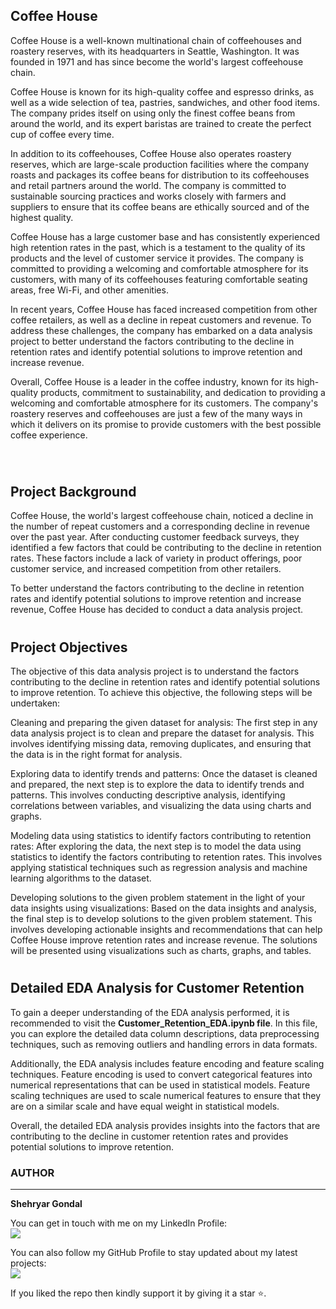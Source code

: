 ## Coffee House

Coffee House is a well-known multinational chain of coffeehouses and roastery reserves, with its headquarters in Seattle, Washington. It was founded in 1971 and has since become the world's largest coffeehouse chain.

Coffee House is known for its high-quality coffee and espresso drinks, as well as a wide selection of tea, pastries, sandwiches, and other food items. The company prides itself on using only the finest coffee beans from around the world, and its expert baristas are trained to create the perfect cup of coffee every time.

In addition to its coffeehouses, Coffee House also operates roastery reserves, which are large-scale production facilities where the company roasts and packages its coffee beans for distribution to its coffeehouses and retail partners around the world. The company is committed to sustainable sourcing practices and works closely with farmers and suppliers to ensure that its coffee beans are ethically sourced and of the highest quality.

Coffee House has a large customer base and has consistently experienced high retention rates in the past, which is a testament to the quality of its products and the level of customer service it provides. The company is committed to providing a welcoming and comfortable atmosphere for its customers, with many of its coffeehouses featuring comfortable seating areas, free Wi-Fi, and other amenities.

In recent years, Coffee House has faced increased competition from other coffee retailers, as well as a decline in repeat customers and revenue. To address these challenges, the company has embarked on a data analysis project to better understand the factors contributing to the decline in retention rates and identify potential solutions to improve retention and increase revenue.

Overall, Coffee House is a leader in the coffee industry, known for its high-quality products, commitment to sustainability, and dedication to providing a welcoming and comfortable atmosphere for its customers. The company's roastery reserves and coffeehouses are just a few of the many ways in which it delivers on its promise to provide customers with the best possible coffee experience.

<br>

# <h2 id="link2">Project Background</h2>

Coffee House, the world's largest coffeehouse chain, noticed a decline in the number of repeat customers and a corresponding decline in revenue over the past year. After conducting customer feedback surveys, they identified a few factors that could be contributing to the decline in retention rates. These factors include a lack of variety in product offerings, poor customer service, and increased competition from other retailers.

To better understand the factors contributing to the decline in retention rates and identify potential solutions to improve retention and increase revenue, Coffee House has decided to conduct a data analysis project.

# <h2 id="link3">Project Objectives</h2>  

The objective of this data analysis project is to understand the factors contributing to the decline in retention rates and identify potential solutions to improve retention. To achieve this objective, the following steps will be undertaken:

Cleaning and preparing the given dataset for analysis: The first step in any data analysis project is to clean and prepare the dataset for analysis. This involves identifying missing data, removing duplicates, and ensuring that the data is in the right format for analysis.

Exploring data to identify trends and patterns: Once the dataset is cleaned and prepared, the next step is to explore the data to identify trends and patterns. This involves conducting descriptive analysis, identifying correlations between variables, and visualizing the data using charts and graphs.

Modeling data using statistics to identify factors contributing to retention rates: After exploring the data, the next step is to model the data using statistics to identify the factors contributing to retention rates. This involves applying statistical techniques such as regression analysis and machine learning algorithms to the dataset.

Developing solutions to the given problem statement in the light of your data insights using visualizations: Based on the data insights and analysis, the final step is to develop solutions to the given problem statement. This involves developing actionable insights and recommendations that can help Coffee House improve retention rates and increase revenue. The solutions will be presented using visualizations such as charts, graphs, and tables.

# <h2 id="link4">Detailed EDA Analysis for Customer Retention</h2>  

To gain a deeper understanding of the EDA analysis performed, it is recommended to visit the __Customer_Retention_EDA.ipynb file__. In this file, you can explore the detailed data column descriptions, data preprocessing techniques, such as removing outliers and handling errors in data formats.

Additionally, the EDA analysis includes feature encoding and feature scaling techniques. Feature encoding is used to convert categorical features into numerical representations that can be used in statistical models. Feature scaling techniques are used to scale numerical features to ensure that they are on a similar scale and have equal weight in statistical models.

Overall, the detailed EDA analysis provides insights into the factors that are contributing to the decline in customer retention rates and provides potential solutions to improve retention.


### AUTHOR
<hr>
<strong>Shehryar Gondal</strong>


You can get in touch with me on my LinkedIn Profile:<br>
 <a href = "https://linkedin.com/in/shehryar-gondal-data-analyst"><img src="https://img.icons8.com/fluent/48/000000/linkedin.png"/></a>

You can also follow my GitHub Profile to stay updated about my latest projects:<br>
<a href = "https://github.com/ShehryarGondal1"><img src="https://img.icons8.com/fluent/48/000000/github.png"/></a>


If you liked the repo then kindly support it by giving it a star ⭐.



